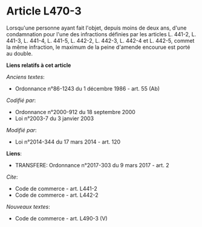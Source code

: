 # Article L470-3

Lorsqu'une personne ayant fait l'objet, depuis moins de deux ans, d'une condamnation pour l'une des infractions définies par
les articles L. 441-2, L. 441-3, L. 441-4, L. 441-5, L. 442-2, L. 442-3, L. 442-4 et L. 442-5, commet la même infraction, le
maximum de la peine d'amende encourue est porté au double.

**Liens relatifs à cet article**

_Anciens textes_:

  - Ordonnance n°86-1243 du 1 décembre 1986 - art. 55 (Ab)

_Codifié par_:

  - Ordonnance n°2000-912 du 18 septembre 2000
  - Loi n°2003-7 du 3 janvier 2003

_Modifié par_:

  - Loi n°2014-344 du 17 mars 2014 - art. 120

**Liens**:

  - TRANSFERE: Ordonnance n°2017-303 du 9 mars 2017 - art. 2

_Cite_:

  - Code de commerce - art. L441-2
  - Code de commerce - art. L442-2

_Nouveaux textes_:

  - Code de commerce - art. L490-3 (V)
